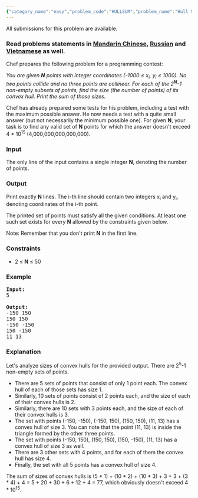 ```yaml
---
{"category_name":"easy","problem_code":"HULLSUM","problem_name":"Hull Sum","languages_supported":{"0":"ADA","1":"ASM","2":"BASH","3":"BF","4":"C","5":"C99 strict","6":"CAML","7":"CLOJ","8":"CLPS","9":"CPP 4.3.2","10":"CPP 6.3","11":"CPP14","12":"CS2","13":"D","14":"ERL","15":"FORT","16":"FS","17":"GO","18":"HASK","19":"ICK","20":"ICON","21":"JAVA","22":"JS","23":"LISP clisp","24":"LISP sbcl","25":"LUA","26":"NEM","27":"NICE","28":"NODEJS","29":"PAS fpc","30":"PAS gpc","31":"PERL","32":"PERL6","33":"PHP","34":"PIKE","35":"PRLG","36":"PYPY","37":"PYTH","38":"PYTH 3.5","39":"RUBY","40":"SCALA","41":"SCM chicken","42":"SCM guile","43":"SCM qobi","44":"ST","45":"TCL","46":"TEXT","47":"WSPC"},"max_timelimit":1,"source_sizelimit":50000,"problem_author":"errichto","problem_tester":null,"date_added":"20-06-2017","tags":{"0":"errichto"},"time":{"view_start_date":1498908900,"submit_start_date":1498908900,"visible_start_date":1498908900,"end_date":1735669800},"layout":"problem"}
---
```

<span class="solution-visible-txt">All submissions for this problem are available.</span><h3> Read problems statements in <a target="_blank" 
href="http://www.codechef.com/download/translated/SNCKFL17/mandarin/HULLSUM.pdf">Mandarin Chinese</a>, <a target="_blank" href="http://www.codechef.com/download/translated/SNCKFL17/russian/HULLSUM.pdf">Russian</a> and <a target="_blank" href="http://www.codechef.com/download/translated/SNCKFL17/vietnamese/HULLSUM.pdf">Vietnamese</a> as well.</h3>

<p>Chef prepares the following problem for a programming contest:</p>

<p><i>You are given <b>N</b> points with integer coordinates (-1000 ≤ x<sub>i</sub>, y<sub>i</sub> ≤ 1000).
No two points collide and no three points are collinear.
For each of the 2<sup><b>N</b></sup>-1 non-empty subsets of points, find the size (the number of points) of its convex hull.
Print the sum of those sizes.</i></p>

<p>Chef has already prepared some tests for his problem, including a test with the maximum possible answer.
He now needs a test with a quite small answer (but not necessarily the minimum possible one).
For given <b>N</b>, your task is to find any valid set of <b>N</b> points for which the answer doesn't exceed 4 * 10<sup>15</sup> (4,000,000,000,000,000).</p>

<h3>Input</h3>

<p>The only line of the input contains a single integer <b>N</b>, denoting the number of points.</p>

<h3>Output</h3>

<p>Print exactly <b>N</b> lines.
The i-th line should contain two integers x<sub>i</sub> and y<sub>i</sub>, denoting coordinates of the i-th point.</p>

<p>The printed set of points must satisfy all the given conditions. At least one such set exists for every <b>N</b> allowed by the constraints given below.</p>

<p>Note: Remember that you don't print <b>N</b> in the first line.</p>


<h3>Constraints</h3>
<ul>
<li>2 ≤ <b>N</b> ≤ 50</b>
</ul>



<h3>Example</h3>

<pre>
<b>Input:</b>
5

<b>Output:</b>
-150 150
150 150
-150 -150
150 -150
11 13
</pre>



<h3>Explanation</h3>

<p>Let's analyze sizes of convex hulls for the provided output.
There are 2<sup>5</sup>-1 non-empty sets of points.</p>

<ul>
<li>There are 5 sets of points that consist of only 1 point each.
The convex hull of each of those sets has size 1.</li>
<li>Similarly, 10 sets of points consist of 2 points each, and the size of each of their convex hulls is 2.</li>
<li>Similarly, there are 10 sets with 3 points each, and the size of each of their convex hulls is 3.</li>
<li>The set with points (-150, -150), (-150, 150), (150, 150), (11, 13) has a convex hull of size 3. You can note that the point (11, 13) is inside the triangle formed by the other three points.</li>
<li>The set with points (-150, 150), (150, 150), (150, -150), (11, 13) has a convex hull of size 3 as well.</li>
<li>There are 3 other sets with 4 points, and for each of them the convex hull has size 4.</li>
<li>Finally, the set with all 5 points has a convex hull of size 4.</li>
</ul>

<p>The sum of sizes of convex hulls is (5 * 1) + (10 * 2) + (10 * 3) + 3 + 3 + (3 * 4) + 4 = 5 + 20 + 30 + 6 + 12 + 4 = 77, which obviously doesn't exceed 4 * 10<sup>15</sup>.</p>